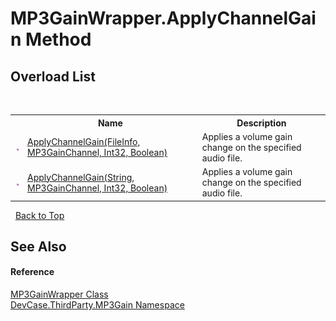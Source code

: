 # MP3GainWrapper.ApplyChannelGain Method 
 


## Overload List
&nbsp;<table><tr><th></th><th>Name</th><th>Description</th></tr><tr><td>![Public method](media/pubmethod.gif "Public method")</td><td><a href="M_DevCase_ThirdParty_MP3Gain_MP3GainWrapper_ApplyChannelGain">ApplyChannelGain(FileInfo, MP3GainChannel, Int32, Boolean)</a></td><td>
Applies a volume gain change on the specified audio file.</td></tr><tr><td>![Public method](media/pubmethod.gif "Public method")</td><td><a href="M_DevCase_ThirdParty_MP3Gain_MP3GainWrapper_ApplyChannelGain_1">ApplyChannelGain(String, MP3GainChannel, Int32, Boolean)</a></td><td>
Applies a volume gain change on the specified audio file.</td></tr></table>&nbsp;
<a href="#mp3gainwrapper.applychannelgain-method">Back to Top</a>

## See Also


#### Reference
<a href="T_DevCase_ThirdParty_MP3Gain_MP3GainWrapper">MP3GainWrapper Class</a><br /><a href="N_DevCase_ThirdParty_MP3Gain">DevCase.ThirdParty.MP3Gain Namespace</a><br />